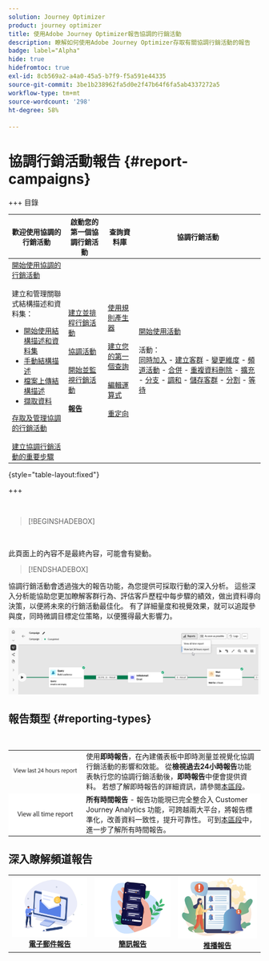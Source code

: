 ```yaml
---
solution: Journey Optimizer
product: journey optimizer
title: 使用Adobe Journey Optimizer報告協調的行銷活動
description: 瞭解如何使用Adobe Journey Optimizer存取有關協調行銷活動的報告
badge: label="Alpha"
hide: true
hidefromtoc: true
exl-id: 8cb569a2-a4a0-45a5-b7f9-f5a591e44335
source-git-commit: 3be1b238962fa5d0e2f47b64f6fa5ab4337272a5
workflow-type: tm+mt
source-wordcount: '298'
ht-degree: 58%

---
```


# 協調行銷活動報告 {#report-campaigns}

+++ 目錄

| 歡迎使用協調的行銷活動 | 啟動您的第一個協調行銷活動 | 查詢資料庫 | 協調行銷活動 |
|---|---|---|---|
| [開始使用協調的行銷活動](gs-orchestrated-campaigns.md)<br/><br/>建立和管理關聯式結構描述和資料集：</br> <ul><li>[開始使用結構描述和資料集](gs-schemas.md)</li><li>[手動結構描述](manual-schema.md)</li><li>[檔案上傳結構描述](file-upload-schema.md)</li><li>[擷取資料](ingest-data.md)</li></ul>[存取及管理協調的行銷活動](access-manage-orchestrated-campaigns.md)<br/><br/>[建立協調行銷活動的重要步驟](gs-campaign-creation.md) | [建立並排程行銷活動](create-orchestrated-campaign.md)<br/><br/>[協調活動](orchestrate-activities.md)<br/><br/>[開始並監視行銷活動](start-monitor-campaigns.md)<br/><br/><b>[報告](reporting-campaigns.md)<b> | [使用規則產生器](orchestrated-rule-builder.md)<br/><br/>[建立您的第一個查詢](build-query.md)<br/><br/>[編輯運算式](edit-expressions.md)<br/><br/>[重定向](retarget.md) | [開始使用活動](activities/about-activities.md)<br/><br/>活動：<br/>[同時加入](activities/and-join.md) - [建立客群](activities/build-audience.md) - [變更維度](activities/change-dimension.md) - [頻道活動](activities/channels.md) - [合併](activities/combine.md) - [重複資料刪除](activities/deduplication.md) - [擴充](activities/enrichment.md) - [分支](activities/fork.md) - [調和](activities/reconciliation.md) - [儲存客群](activities/save-audience.md) - [分割](activities/split.md) - [等待](activities/wait.md) |

{style="table-layout:fixed"}

+++

<br/>

>[!BEGINSHADEBOX]

</br>

此頁面上的內容不是最終內容，可能會有變動。

>[!ENDSHADEBOX]

協調行銷活動會透過強大的報告功能，為您提供可採取行動的深入分析。 這些深入分析能協助您更加瞭解客群行為、評估客戶歷程中每步驟的績效，做出資料導向決策，以便將未來的行銷活動最佳化。 有了詳細量度和視覺效果，就可以追蹤參與度，同時微調目標定位策略，以便獲得最大影響力。

![](assets/report-orchestrated.png)

## 報告類型 {#reporting-types}

<table style="table-layout:auto; width: 100%; border-collapse: collapse;">
  <tbody>
    <tr>
      <td><a href="../reports/live-report.md"><img alt="即時報告" src="assets/last-24hours.png"></a></td>
      <td>
        使用<b>即時報告</b>，在內建儀表板中即時測量並視覺化協調行銷活動的影響和效能。 從<b>檢視過去24小時報告</b>功能表執行您的協調行銷活動後，<b>即時報告</b>中便會提供資料。 若想了解即時報告的詳細資訊，請參閱<a href="../reports/live-report.md">本區段</a>。
      </td>
        </br>
    </tr>
    <tr style="background-color: #FFFFFF;">
      <td><a href="../reports/report-gs-cja.md"><img alt="所有期間報告" src="assets/all-time-report.png"></a></td>
      <td>
        <b>所有時間報告</b> - 報告功能現已完全整合入 Customer Journey Analytics 功能，可跨越兩大平台，將報告標準化，改善資料一致性，提升可靠性。 可到<a href="../reports/report-gs-cja.md">本區段</a>中，進一步了解所有時間報告。
      </td>
    </tr>
  </tbody>
</table>

## 深入瞭解頻道報告

<table style="table-layout:fixed"><tr style="border: 0; text-align: center;" >
<td><a href="../reports/campaign-global-report-cja-email.md"><img alt="電子郵件" src="../channels/assets/do-not-localize/email.png"></a><br/><a href="../reports/campaign-global-report-cja-email.md"><strong>電子郵件報告</strong></a></td>
<td><a href="../reports/campaign-global-report-cja-sms.md"><img alt="簡訊" src="../channels/assets/do-not-localize/sms.png"></a><br/><a href="../reports/campaign-global-report-cja-sms.md"><strong>簡訊報告</strong></a></td>
<td><a href="../reports/campaign-global-report-cja-push.md"><img alt="推播" src="../channels/assets/do-not-localize/push.png"></a><a href="../reports/campaign-global-report-cja-push.md"><strong>推播報告</strong></a></td>
</tr></table>

